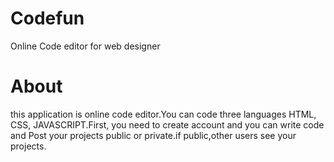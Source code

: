 # Codefun
Online Code editor for web designer

# About
this application is online code editor.You can code three languages HTML, CSS, JAVASCRIPT.First, you need to create account and you can write code and Post your projects public or private.if public,other users see your projects. 



